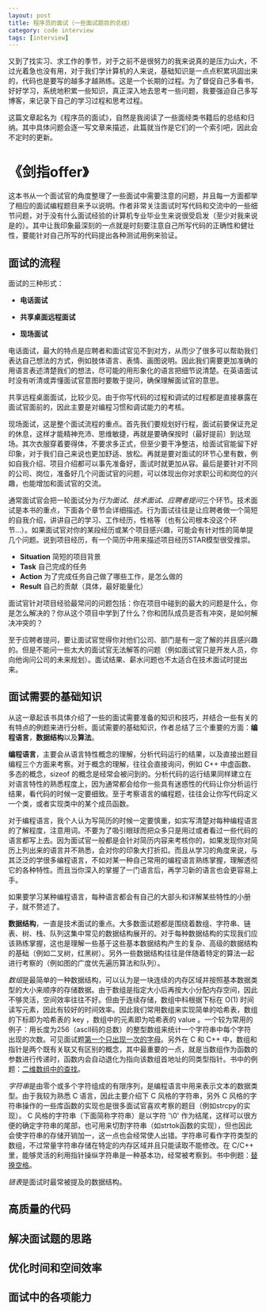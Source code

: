 ```yaml
---
layout: post
title: 程序员的面试（一些面试题目的总结）
category: code interview
tags: [interview]
---
```

又到了找实习、求工作的季节，对于之前不是很努力的我来说真的是压力山大，不过光着急也没有用，对于我们学计算机的人来说，基础知识是一点点积累巩固出来的，代码也是要写的越多才越熟练。这是一个长期的过程。为了督促自己多看书，好好学习，系统地积累一些知识，真正深入地去思考一些问题，我要强迫自己多写博客，来记录下自己的学习过程和思考过程。

这篇文章起名为《程序员的面试》，自然是我阅读了一些面经类书籍后的总结和归纳。其中具体问题会逐一写文章来描述，此篇就当作是它们的一个索引吧，因此会不定时的更新。

<!-- excerpt -->

# 《剑指offer》

这本书从一个面试官的角度整理了一些面试中需要注意的问题，并且每一方面都举了相应的面试编程题目来予以说明。作者非常关注面试时写代码和交流中的一些细节问题，对于没有什么面试经验的计算机专业毕业生来说很受启发（至少对我来说是的）。其中让我印象最深刻的一点就是时刻要注意自己所写代码的正确性和健壮性，要能针对自己所写的代码提出各种测试用例来验证。

## 面试的流程

面试的三种形式：

- **电话面试**

- **共享桌面远程面试**

- **现场面试**

电话面试，最大的特点是应聘者和面试官见不到对方，从而少了很多可以帮助我们表达自己想法的方式，例如肢体语言、表情、画图说明。因此我们需要更加准确的用语言表述清楚我们的想法，尽可能的用形象化的语言把细节说清楚。在英语面试时没有听清或弄懂面试官意图时要敢于提问，确保理解面试官的意思。

共享远程桌面面试，比较少见。由于你写代码的过程和调试的过程都是直接暴露在面试官面前的，因此主要是对编程习惯和调试能力的考核。

现场面试，这是整个面试流程的重点。首先我们要规划好行程，面试前要保证充足的休息，这样才能精神充沛、思维敏捷，再就是要确保按时（最好提前）到达现场。其次衣服穿着要得体，不要求多正式，但至少要干净整洁，给面试官能留下好印象，对于我们自己来说也更加舒适、放松。再就是要对面试的环节心里有数，例如自我介绍、项目介绍都可以事先准备好，面试时就更加从容。最后是要针对不同的公司、岗位，准备好几个问面试官的问题，可以体现出你对求职公司和岗位的兴趣，也能增加和面试官的交流。

通常面试官会把一轮面试分为*行为面试*、*技术面试*、*应聘者提问*三个环节。技术面试是本书的重点，下面各个章节会详细描述。行为面试往往是让应聘者做一个简短的自我介绍，讲讲自己的学习、工作经历，性格等（也有公司根本没这个环节...）。如果面试官对你的某段经历或某个项目感兴趣，可能会有针对性的简单提几个问题。说到项目经历，有一个简历中用来描述项目经历STAR模型很受推崇。

- **Situation** 简短的项目背景
- **Task** 自己完成的任务
- **Action** 为了完成任务自己做了哪些工作，是怎么做的
- **Result** 自己的贡献（具体，最好能量化）

面试官针对项目经验最常问的问题包括：你在项目中碰到的最大的问题是什么，你是怎么解决的？你从这个项目中学到了什么？你和团队成员是否有冲突，是如何解决冲突的？

至于应聘者提问，要让面试官觉得你对他们公司、部门是有一定了解的并且感兴趣的。但是不能问一些太大的面试官无法解答的问题（例如面试官只是开发人员，你向他询问公司的未来规划）。面试结果、薪水问题也不太适合在技术面试时提出来。

## 面试需要的基础知识

从这一章起该书具体介绍了一些的面试需要准备的知识和技巧，并结合一些有关的有特点的例题来进行分析。面试需要的基础知识，作者总结了三个重要的方面：**编程语言**，**数据结构**以及**算法**。

**编程语言**，主要会从语言特性概念的理解，分析代码运行的结果，以及直接出题目编程三个方面来考察。对于概念的理解，往往会直接询问，例如 C++ 中虚函数、多态的概念，sizeof 的概念是经常会被问到的。分析代码的运行结果同样建立在对语言特性的熟悉程度上，因为通常都会给你一些具有迷惑性的代码让你分析运行结果，看代码的时候一定要细致。至于考察语言的编程题，往往会让你写代码定义一个类，或者实现类中的某个成员函数。

对于编程语言，我个人认为写简历的时候一定要慎重，如实写清楚对每种编程语言的了解程度，注意用词。不要为了吸引眼球而把众多只是用过或者看过一些代码的语言都写上去。因为面试官一般都是会针对简历内容来考核你的，如果发现你对简历上列出来的语言并不熟悉，会对你的印象大打折扣。而且从学习的角度来说，与其泛泛的学很多编程语言，不如对某一种自己常用的编程语言熟练掌握，理解透彻它的各种特性。而且当你深入的掌握了一门语言后，再学习新的语言也会更容易上手。

如果要学习某种编程语言，每种语言都会有自己的大部头和详解某些特性的小册子，就不赘述了。

**数据结构**，一直是技术面试的重点。大多数面试题都是围绕着数组、字符串、链表、树、栈、队列这集中常见的数据结构展开的。对于每种数据结构的实现我们应该熟练掌握，这也是理解一些基于这些基本数据结构产生的复杂、高级的数据结构的基础（例如二叉树，红黑树）。另外一些数据结构往往是伴随着特定的算法一起进行考察的（例如图的广度优先遍历算法和队列）。

*数组*是最简单的一种数据结构，可以认为是一块连续的内存区域并按照基本数据类型的大小来顺序的存储数据。由于数组是指定大小后再按大小分配内存空间，因此不够灵活，空间效率往往不好。但由于连续存储，数组中科根据下标在 O(1) 时间读写元素，因此有较好的时间效率。因此我们常用数组来实现简单的哈希表，数组的下标即为哈希表的 key ，数组中的元素即为哈希表的 value 。一个较为常用的例子：用长度为256（ascII码的总数）的整型数组来统计一个字符串中每个字符出现的次数。可见面试题[第一个只出现一次的字母]()。另外在 C 和 C++ 中，数组和指针是两个既有关联又有区别的概念，其中最重要的一点，就是当数组作为函数的参数进行传递时，函数内会自动退化为指向该数组首地址的同类型指针。书中的例题：[二维数组中的查找]()。

*字符串*是由零个或多个字符组成的有限序列，是编程语言中用来表示文本的数据类型。由于我较为熟悉 C 语言，因此主要介绍下 C 风格的字符串，另外 C 风格的字符串操作的一些库函数的实现也是很多面试官喜欢考察的题目（例如strcpy的实现）。 C 风格的字符串（下面简称字符串）是以字符 '\0' 作为结尾，这样可以很方便的确定字符串的尾部，也可用来切割字符串（如strtok函数的实现），但也因此会使字符串的存储开销加一，这一点也会经常使人出错。字符串可看作字符类型的数组，不过常量字符串存储在特定的内存区域并且只能读取不能修改。在 C/C++ 里，能够灵活的利用指针操纵字符串是一种基本功，经常被考察到。书中例题：[替换空格]()。

*链表*是面试时最常被提及的数据结构。

## 高质量的代码



## 解决面试题的思路

## 优化时间和空间效率

## 面试中的各项能力
